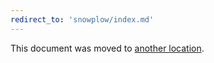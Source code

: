 ```yaml
---
redirect_to: 'snowplow/index.md'
---
```

This document was moved to [another location](snowplow/index.md).
<!-- This redirect file can be deleted after 2021-06-31. -->
<!-- Before deletion, see: https://docs.gitlab.com/ee/development/documentation/#move-or-rename-a-page -->
